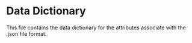 # Data Dictionary
This file contains the data dictionary for the attributes associate 
with the .json file format.

